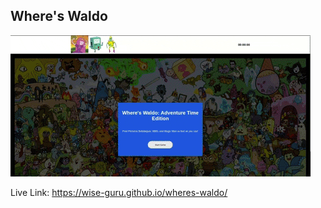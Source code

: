 ## Where's Waldo

![Where's Waldo Gif](https://github.com/wise-guru/portfolio/blob/main/src/assets/projects/waldo.gif)

Live Link: https://wise-guru.github.io/wheres-waldo/
